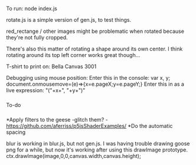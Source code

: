 To run:
node index.js

rotate.js is a simple version of gen.js, to test things.

red_rectange / other images might be problematic when rotated because they're not fully cropped.


There's also this matter of rotating a shape around its own center.
I think rotating around its top left corner works great though...

T-shirt to print on:
Bella Canvas 3001

Debugging using mouse position:
Enter this in the console:
var x, y; document.onmousemove=(e)=>{x=e.pageX;y=e.pageY;}
Enter this in as a live expression:
"("+x+", "+y+")"

###
To-do
###
*Apply filters to the geese
    -glitch them?
    -https://github.com/aferriss/p5jsShaderExamples/
*Do the automatic spacing


blur is working in blur.js, but not gen.js. 
I was having trouble drawing goose png for a while, but now it's working after using this drawImage prototype. 
    ctx.drawImage(image,0,0,canvas.width,canvas.height);
